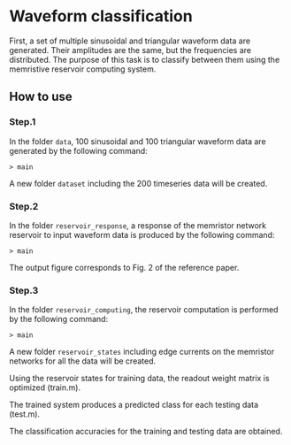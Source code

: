 # Waveform classification
First, a set of multiple sinusoidal and triangular waveform data are generated. 
Their amplitudes are the same, but the frequencies are distributed. 
The purpose of this task is to classify between them using the memristive reservoir computing system.

  ## How to use
  ### Step.1
  In the folder  ```data```, 100 sinusoidal and 100 triangular waveform data are generated by the following command:
  ```
  > main
  ```
  
  A new folder ```dataset``` including the 200 timeseries data will be created.
  
  ### Step.2
  In the folder ```reservoir_response```, a response of the memristor network reservoir to input waveform data is produced by the following command:
  ```
  > main
  ```
  
  The output figure corresponds to Fig. 2 of the reference paper.
  
  
  ### Step.3 
  In the folder ```reservoir_computing```, the reservoir computation is performed by the following command:
  ```
  > main
  ```
  
  A new folder ```reservoir_states``` including edge currents on the memristor networks for all the data will be created.
  
  Using the reservoir states for training data, the readout weight matrix is optimized (train.m).
  
  The trained system produces a predicted class for each testing data (test.m).
  
  The classification accuracies for the training and testing data are obtained.
  
  
